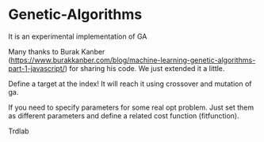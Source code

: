 # Genetic-Algorithms
It is an experimental implementation of GA

Many thanks to Burak Kanber (https://www.burakkanber.com/blog/machine-learning-genetic-algorithms-part-1-javascript/) for sharing his code. We just extended it a little.

Define a target at the index! It will reach it using crossover and mutation of ga.

If you need to specify parameters for some real opt problem. Just set them as different parameters and define a related cost function (fitfunction).

Trdlab
